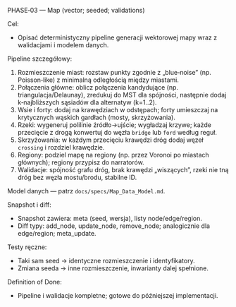 PHASE‑03 — Map (vector; seeded; validations)

Cel:
- Opisać deterministyczny pipeline generacji wektorowej mapy wraz z walidacjami i modelem danych.

Pipeline szczegółowy:
1) Rozmieszczenie miast: rozstaw punkty zgodnie z „blue‑noise” (np. Poisson‑like) z minimalną odległością między miastami.  
2) Połączenia główne: oblicz połączenia kandydujące (np. triangulacja/Delaunay), zredukuj do MST dla spójności, następnie dodaj k‑najbliższych sąsiadów dla alternatyw (k=1..2).  
3) Wsie i forty: dodaj na krawędziach w odstępach; forty umieszczaj na krytycznych wąskich gardłach (mosty, skrzyżowania).  
4) Rzeki: wygeneruj polilinie źródło→ujście; wygładzaj krzywe; każde przecięcie z drogą konwertuj do węzła `bridge` lub `ford` według reguł.  
5) Skrzyżowania: w każdym przecięciu krawędzi dróg dodaj węzeł `crossing` i rozdziel krawędzie.  
6) Regiony: podziel mapę na regiony (np. przez Voronoi po miastach głównych); regiony przypisz do narratorów.  
7) Walidacje: spójność grafu dróg, brak krawędzi „wiszących”, rzeki nie tną dróg bez węzła mostu/brodu, stabilne ID.

Model danych — patrz `docs/specs/Map_Data_Model.md`.

Snapshot i diff:
- Snapshot zawiera: meta (seed, wersja), listy node/edge/region.  
- Diff typy: add_node, update_node, remove_node; analogicznie dla edge/region; meta_update.

Testy ręczne:
- Taki sam seed → identyczne rozmieszczenie i identyfikatory.  
- Zmiana seeda → inne rozmieszczenie, inwarianty dalej spełnione.

Definition of Done:
- Pipeline i walidacje kompletne; gotowe do późniejszej implementacji.
